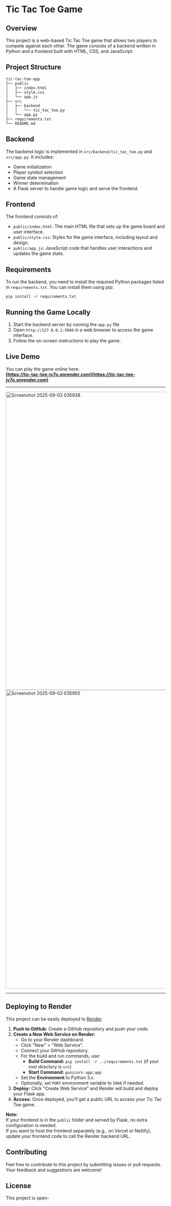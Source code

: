 # Tic Tac Toe Game

## Overview
This project is a web-based Tic Tac Toe game that allows two players to compete against each other. The game consists of a backend written in Python and a frontend built with HTML, CSS, and JavaScript.

## Project Structure
```
tic-tac-toe-app
├── public
│   ├── index.html
│   ├── style.css
│   └── app.js
├── src
│   ├── backend
│   │   └── tic_tac_toe.py
│   └── app.py
├── requirements.txt
└── README.md
```

## Backend
The backend logic is implemented in `src/backend/tic_tac_toe.py` and `src/app.py`. It includes:
- Game initialization
- Player symbol selection
- Game state management
- Winner determination
- A Flask server to handle game logic and serve the frontend.

## Frontend
The frontend consists of:
- `public/index.html`: The main HTML file that sets up the game board and user interface.
- `public/style.css`: Styles for the game interface, including layout and design.
- `public/app.js`: JavaScript code that handles user interactions and updates the game state.

## Requirements
To run the backend, you need to install the required Python packages listed in `requirements.txt`. You can install them using pip:

```
pip install -r requirements.txt
```

## Running the Game Locally
1. Start the backend server by running the `app.py` file.
2. Open `http://127.0.0.1:5000` in a web browser to access the game interface.
3. Follow the on-screen instructions to play the game.

## Live Demo

You can play the game online here:  
**[https://tic-tac-toe-jv7o.onrender.com](https://tic-tac-toe-jv7o.onrender.com)**

***
<img width="1919" height="936" alt="Screenshot 2025-09-02 035938" src="https://github.com/user-attachments/assets/7d588e1a-28ca-4548-8be6-17ac212e1a01" />


<img width="1919" height="938" alt="Screenshot 2025-09-02 035955" src="https://github.com/user-attachments/assets/67dce824-e27d-4ea4-9878-ef59eb1c4d8a" />


***

## Deploying to Render

This project can be easily deployed to [Render](https://render.com).

1. **Push to GitHub:** Create a GitHub repository and push your code.
2. **Create a New Web Service on Render:**
    - Go to your Render dashboard.
    - Click "New" > "Web Service".
    - Connect your GitHub repository.
    - For the build and run commands, use:
        - **Build Command:** `pip install -r ../requirements.txt` (if your root directory is `src`)
        - **Start Command:** `gunicorn app:app`
    - Set the **Environment** to Python 3.x.
    - Optionally, set `PORT` environment variable to `5000` if needed.
3. **Deploy:** Click "Create Web Service" and Render will build and deploy your Flask app.
4. **Access:** Once deployed, you’ll get a public URL to access your Tic Tac Toe game.

**Note:**  
If your frontend is in the `public` folder and served by Flask, no extra configuration is needed.  
If you want to host the frontend separately (e.g., on Vercel or Netlify), update your frontend code to call the Render backend URL.

## Contributing
Feel free to contribute to this project by submitting issues or pull requests. Your feedback and suggestions are welcome!

## License
This project is open-
